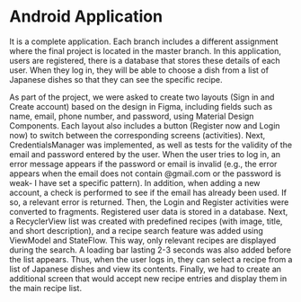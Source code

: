 # Android Application 
It is a complete application. Each branch includes a different assignment where the final project is located in the master branch. In this application, users are registered, there is a database that stores these details of each user. When they log in, they will be able to choose a dish from a list of Japanese dishes so that they can see the specific recipe.

As part of the project, we were asked to create two layouts (Sign in and Create account) based on the design in Figma, including fields such as name, email, phone number, and password, using Material Design Components. Each layout also includes a button (Register now and Login now) to switch between the corresponding screens (activities).
Next, CredentialsManager was implemented, as well as tests for the validity of the email and password entered by the user. When the user tries to log in, an error message appears if the password or email is invalid (e.g., the error appears when the email does not contain @gmail.com or the password is weak- I have set a specific pattern).
In addition, when adding a new account, a check is performed to see if the email has already been used. If so, a relevant error is returned. Then, the Login and Register activities were converted to fragments. Registered user data is stored in a database.
Next, a RecyclerView list was created with predefined recipes (with image, title, and short description), and a recipe search feature was added using ViewModel and StateFlow. This way, only relevant recipes are displayed during the search. A loading bar lasting 2-3 seconds was also added before the list appears. Thus, when the user logs in, they can select a recipe from a list of Japanese dishes and view its contents.
Finally, we had to create an additional screen that would accept new recipe entries and display them in the main recipe list.



